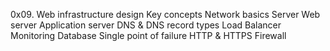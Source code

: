 0x09. Web infrastructure design
Key concepts
Network basics
Server
Web server
Application server
DNS & DNS record types
Load Balancer
Monitoring
Database
Single point of failure
HTTP & HTTPS
Firewall
